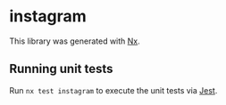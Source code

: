 # instagram

This library was generated with [Nx](https://nx.dev).

## Running unit tests

Run `nx test instagram` to execute the unit tests via [Jest](https://jestjs.io).
